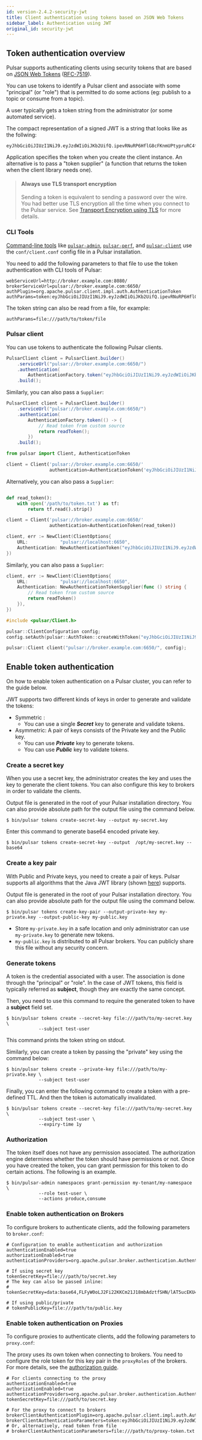 ```yaml
---
id: version-2.4.2-security-jwt
title: Client authentication using tokens based on JSON Web Tokens
sidebar_label: Authentication using JWT
original_id: security-jwt
---
```


## Token authentication overview

Pulsar supports authenticating clients using security tokens that are based on
[JSON Web Tokens](https://jwt.io/introduction/) ([RFC-7519](https://tools.ietf.org/html/rfc7519)).

You can use tokens to identify a Pulsar client and associate with some "principal" (or "role") that
is permitted to do some actions (eg: publish to a topic or consume from a topic).

A user typically gets a token string from the administrator (or some automated service).

The compact representation of a signed JWT is a string that looks like as the follwing:

```
eyJhbGciOiJIUzI1NiJ9.eyJzdWIiOiJKb2UifQ.ipevRNuRP6HflG8cFKnmUPtypruRC4fb1DWtoLL62SY
```

Application specifies the token when you create the client instance. An alternative is to pass a "token supplier" (a function that returns the token when the client library needs one).

> #### Always use TLS transport encryption
> Sending a token is equivalent to sending a password over the wire. You had better use TLS encryption all the time when you connect to the Pulsar service. See
> [Transport Encryption using TLS](security-tls-transport.md) for more details.

### CLI Tools

[Command-line tools](reference-cli-tools.md) like [`pulsar-admin`](reference-pulsar-admin.md), [`pulsar-perf`](reference-cli-tools.md#pulsar-perf), and [`pulsar-client`](reference-cli-tools.md#pulsar-client) use the `conf/client.conf` config file in a Pulsar installation.

You need to add the following parameters to that file to use the token authentication with CLI tools of Pulsar:

```properties
webServiceUrl=http://broker.example.com:8080/
brokerServiceUrl=pulsar://broker.example.com:6650/
authPlugin=org.apache.pulsar.client.impl.auth.AuthenticationToken
authParams=token:eyJhbGciOiJIUzI1NiJ9.eyJzdWIiOiJKb2UifQ.ipevRNuRP6HflG8cFKnmUPtypruRC4fb1DWtoLL62SY
```

The token string can also be read from a file, for example:
```
authParams=file:///path/to/token/file
```

### Pulsar client

You can use tokens to authenticate the following Pulsar clients.

<!--DOCUSAURUS_CODE_TABS-->
<!--Java-->
```java
PulsarClient client = PulsarClient.builder()
    .serviceUrl("pulsar://broker.example.com:6650/")
    .authentication(
        AuthenticationFactory.token("eyJhbGciOiJIUzI1NiJ9.eyJzdWIiOiJKb2UifQ.ipevRNuRP6HflG8cFKnmUPtypruRC4fb1DWtoLL62SY")
    .build();
```

Similarly, you can also pass a `Supplier`:

```java
PulsarClient client = PulsarClient.builder()
    .serviceUrl("pulsar://broker.example.com:6650/")
    .authentication(
        AuthenticationFactory.token(() -> {
            // Read token from custom source
            return readToken();
        })
    .build();
```

<!--Python-->
```python
from pulsar import Client, AuthenticationToken

client = Client('pulsar://broker.example.com:6650/'
                authentication=AuthenticationToken('eyJhbGciOiJIUzI1NiJ9.eyJzdWIiOiJKb2UifQ.ipevRNuRP6HflG8cFKnmUPtypruRC4fb1DWtoLL62SY'))
```

Alternatively, you can also pass a `Supplier`:

```python

def read_token():
    with open('/path/to/token.txt') as tf:
        return tf.read().strip()

client = Client('pulsar://broker.example.com:6650/'
                authentication=AuthenticationToken(read_token))
```

<!--Go-->
```go
client, err := NewClient(ClientOptions{
	URL:            "pulsar://localhost:6650",
	Authentication: NewAuthenticationToken("eyJhbGciOiJIUzI1NiJ9.eyJzdWIiOiJKb2UifQ.ipevRNuRP6HflG8cFKnmUPtypruRC4fb1DWtoLL62SY"),
})
```
Similarly, you can also pass a `Supplier`:

```go
client, err := NewClient(ClientOptions{
	URL:            "pulsar://localhost:6650",
	Authentication: NewAuthenticationTokenSupplier(func () string {
        // Read token from custom source
		return readToken()
	}),
})
```

<!--C++-->
```c++
#include <pulsar/Client.h>

pulsar::ClientConfiguration config;
config.setAuth(pulsar::AuthToken::createWithToken("eyJhbGciOiJIUzI1NiJ9.eyJzdWIiOiJKb2UifQ.ipevRNuRP6HflG8cFKnmUPtypruRC4fb1DWtoLL62SY"));

pulsar::Client client("pulsar://broker.example.com:6650/", config);
```

<!--END_DOCUSAURUS_CODE_TABS-->

## Enable token authentication 

On how to enable token authentication on a Pulsar cluster, you can refer to the guide below.

JWT supports two different kinds of keys in order to generate and validate the tokens:

 * Symmetric :
    - You can use a single ***Secret*** key to generate and validate tokens.
 * Asymmetric: A pair of keys consists of the Private key and the Public key.
    - You can use ***Private*** key to generate tokens.
    - You can use ***Public*** key to validate tokens.

### Create a secret key

When you use a secret key, the administrator creates the key and uses the key to generate the client tokens. You can also configure this key to brokers in order to validate the clients.

Output file is generated in the root of your Pulsar installation directory. You can also provide absolute path for the output file using the command below.

```shell
$ bin/pulsar tokens create-secret-key --output my-secret.key
```

Enter this command to generate base64 encoded private key.

```shell
$ bin/pulsar tokens create-secret-key --output  /opt/my-secret.key --base64
```

### Create a key pair

With Public and Private keys, you need to create a pair of keys. Pulsar supports all algorithms that the Java JWT library (shown [here](https://github.com/jwtk/jjwt#signature-algorithms-keys)) supports.

Output file is generated in the root of your Pulsar installation directory. You can also provide absolute path for the output file using the command below.
```shell
$ bin/pulsar tokens create-key-pair --output-private-key my-private.key --output-public-key my-public.key
```

 * Store `my-private.key` in a safe location and only administrator can use `my-private.key` to generate new tokens.
 * `my-public.key` is distributed to all Pulsar brokers. You can publicly share this file without any security concern.

### Generate tokens

A token is the credential associated with a user. The association is done through the "principal" or "role". In the case of JWT tokens, this field is typically referred as **subject**, though they are exactly the same concept.

Then, you need to use this command to require the generated token to have a **subject** field set.

```shell
$ bin/pulsar tokens create --secret-key file:///path/to/my-secret.key \
            --subject test-user
```

This command prints the token string on stdout.

Similarly, you can create a token by passing the "private" key using the command below:

```shell
$ bin/pulsar tokens create --private-key file:///path/to/my-private.key \
            --subject test-user
```

Finally, you can enter the following command to create a token with a pre-defined TTL. And then the token is automatically invalidated.

```shell
$ bin/pulsar tokens create --secret-key file:///path/to/my-secret.key \
            --subject test-user \
            --expiry-time 1y
```

### Authorization

The token itself does not have any permission associated. The authorization engine determines whether the token should have permissions or not. Once you have created the token, you can grant permission for this token to do certain actions. The following is an example.

```shell
$ bin/pulsar-admin namespaces grant-permission my-tenant/my-namespace \
            --role test-user \
            --actions produce,consume
```

### Enable token authentication on Brokers

To configure brokers to authenticate clients, add the following parameters to `broker.conf`:

```properties
# Configuration to enable authentication and authorization
authenticationEnabled=true
authorizationEnabled=true
authenticationProviders=org.apache.pulsar.broker.authentication.AuthenticationProviderToken

# If using secret key
tokenSecretKey=file:///path/to/secret.key
# The key can also be passed inline:
# tokenSecretKey=data:base64,FLFyW0oLJ2Fi22KKCm21J18mbAdztfSHN/lAT5ucEKU=

# If using public/private
# tokenPublicKey=file:///path/to/public.key
```

### Enable token authentication on Proxies

To configure proxies to authenticate clients, add the following parameters to `proxy.conf`:

The proxy uses its own token when connecting to brokers. You need to configure the role token for this key pair in the `proxyRoles` of the brokers. For more details, see the [authorization guide](security-authorization.md).

```properties
# For clients connecting to the proxy
authenticationEnabled=true
authorizationEnabled=true
authenticationProviders=org.apache.pulsar.broker.authentication.AuthenticationProviderToken
tokenSecretKey=file:///path/to/secret.key

# For the proxy to connect to brokers
brokerClientAuthenticationPlugin=org.apache.pulsar.client.impl.auth.AuthenticationToken
brokerClientAuthenticationParameters=token:eyJhbGciOiJIUzI1NiJ9.eyJzdWIiOiJ0ZXN0LXVzZXIifQ.9OHgE9ZUDeBTZs7nSMEFIuGNEX18FLR3qvy8mqxSxXw
# Or, alternatively, read token from file
# brokerClientAuthenticationParameters=file:///path/to/proxy-token.txt
```
